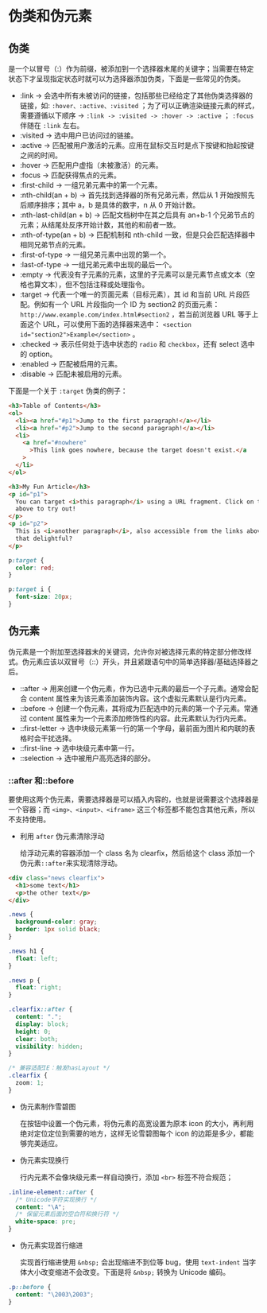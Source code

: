 # 伪类和伪元素

## 伪类

是一个以冒号（:）作为前缀，被添加到一个选择器末尾的关键字；当需要在特定状态下才呈现指定状态时就可以为选择器添加伪类，下面是一些常见的伪类。

- :link -> 会选中所有未被访问的链接，包括那些已经给定了其他伪类选择器的链接，如: `:hover、:active、:visited` ；为了可以正确渲染链接元素的样式，需要遵循以下顺序 -> `:link -> :visited -> :hover -> :active` ； `:focus` 伴随在 `:link` 左右。
- :visited -> 选中用户已访问过的链接。
- :active -> 匹配被用户激活的元素。应用在鼠标交互时是点下按键和抬起按键之间的时间。
- :hover -> 匹配用户虚指（未被激活）的元素。
- :focus -> 匹配获得焦点的元素。
- :first-child -> 一组兄弟元素中的第一个元素。
- :nth-child(an + b) -> 首先找到选择器的所有兄弟元素，然后从 1 开始按照先后顺序排序；其中 a，b 是具体的数字，n 从 0 开始计数。
- :nth-last-child(an + b) -> 匹配文档树中在其之后具有 an+b-1 个兄弟节点的元素；从结尾处反序开始计数，其他的和前者一致。
- :nth-of-type(an + b) -> 匹配机制和 nth-child 一致，但是只会匹配选择器中相同兄弟节点的元素。
- :first-of-type -> 一组兄弟元素中出现的第一个。
- :last-of-type -> 一组兄弟元素中出现的最后一个。
- :empty -> 代表没有子元素的元素，这里的子元素可以是元素节点或文本（空格也算文本），但不包括注释或处理指令。
- :target -> 代表一个唯一的页面元素（目标元素），其 id 和当前 URL 片段匹配。例如有一个 URL 片段指向一个 ID 为 section2 的页面元素： `http://www.example.com/index.html#section2` ，若当前浏览器 URL 等于上面这个 URL，可以使用下面的选择器来选中： `<section id="section2">Example</section>` 。
- :checked -> 表示任何处于选中状态的 `radio` 和 `checkbox`，还有 select 选中的 option。
- :enabled -> 匹配被启用的元素。
- :disable -> 匹配未被启用的元素。

下面是一个关于 `:target` 伪类的例子：

```html
<h3>Table of Contents</h3>
<ol>
  <li><a href="#p1">Jump to the first paragraph!</a></li>
  <li><a href="#p2">Jump to the second paragraph!</a></li>
  <li>
    <a href="#nowhere"
      >This link goes nowhere, because the target doesn't exist.</a
    >
  </li>
</ol>

<h3>My Fun Article</h3>
<p id="p1">
  You can target <i>this paragraph</i> using a URL fragment. Click on the link
  above to try out!
</p>
<p id="p2">
  This is <i>another paragraph</i>, also accessible from the links above. Isn't
  that delightful?
</p>
```

```css
p:target {
  color: red;
}

p:target i {
  font-size: 20px;
}
```

## 伪元素

伪元素是一个附加至选择器末的关键词，允许你对被选择元素的特定部分修改样式。伪元素应该以双冒号（::）开头，并且紧跟语句中的简单选择器/基础选择器之后。

- ::after -> 用来创建一个伪元素，作为已选中元素的最后一个子元素。通常会配合 content 属性来为该元素添加装饰内容。这个虚拟元素默认是行内元素。
- ::before -> 创建一个伪元素，其将成为匹配选中的元素的第一个子元素。常通过 content 属性来为一个元素添加修饰性的内容。此元素默认为行内元素。
- ::first-letter -> 选中块级元素第一行的第一个字母，最前面为图片和内联的表格时会干扰选择。
- ::first-line -> 选中块级元素中第一行。
- ::selection -> 选中被用户高亮选择的部分。

### ::after 和::before

要使用这两个伪元素，需要选择器是可以插入内容的，也就是说需要这个选择器是一个容器；而 `<img>、<input>、<iframe>` 这三个标签都不能包含其他元素，所以不支持使用。

- 利用 `after` 伪元素清除浮动

  给浮动元素的容器添加一个 class 名为 clearfix，然后给这个 class 添加一个伪元素`::after`来实现清除浮动。

```html
<div class="news clearfix">
  <h1>some text</h1>
  <p>the other text</p>
</div>
```

```css
.news {
  background-color: gray;
  border: 1px solid black;
}

.news h1 {
  float: left;
}

.news p {
  float: right;
}

.clearfix::after {
  content: ".";
  display: block;
  height: 0;
  clear: both;
  visibility: hidden;
}

/* 兼容适配IE：触发hasLayout */
.clearfix {
  zoom: 1;
}
```

- 伪元素制作雪碧图

  在按钮中设置一个伪元素，将伪元素的高宽设置为原本 icon 的大小，再利用绝对定位定位到需要的地方，这样无论雪碧图每个 icon 的边距是多少，都能够完美适应。

- 伪元素实现换行

  行内元素不会像块级元素一样自动换行，添加 `<br>` 标签不符合规范；

```css
.inline-element::after {
  /* Unicode字符实现换行 */
  content: "\A";
  /* 保留元素后面的空白符和换行符 */
  white-space: pre;
}
```

- 伪元素实现首行缩进

  实现首行缩进使用 `&nbsp;` 会出现缩进不到位等 bug，使用 `text-indent` 当字体大小改变缩进不会改变。下面是将 `&nbsp;` 转换为 Unicode 编码。

```css
.p::before {
  content: "\2003\2003";
}
```
